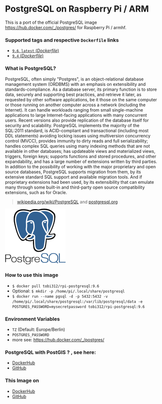# PostgreSQL on Raspberry Pi / ARM

This is a port of the official PostgreSQL image https://hub.docker.com/_/postgres/ for Raspberry Pi / armhf.

### Supported tags and respective `Dockerfile` links
-	[`9.6`, `latest` (*Dockerfile*)](https://github.com/Tob1asDocker/rpi-postgresql/blob/master/stretch.armhf.9_6.Dockerfile)
-	[`9.4` (*Dockerfile*)](https://github.com/Tob1asDocker/rpi-postgresql/blob/master/jessie.armhf.9_4.Dockerfile)

### What is PostgreSQL?
PostgreSQL, often simply "Postgres", is an object-relational database management system (ORDBMS) with an emphasis on extensibility and standards-compliance. As a database server, its primary function is to store data, securely and supporting best practices, and retrieve it later, as requested by other software applications, be it those on the same computer or those running on another computer across a network (including the Internet). It can handle workloads ranging from small single-machine applications to large Internet-facing applications with many concurrent users. Recent versions also provide replication of the database itself for security and scalability.
PostgreSQL implements the majority of the SQL:2011 standard, is ACID-compliant and transactional (including most DDL statements) avoiding locking issues using multiversion concurrency control (MVCC), provides immunity to dirty reads and full serializability; handles complex SQL queries using many indexing methods that are not available in other databases; has updateable views and materialized views, triggers, foreign keys; supports functions and stored procedures, and other expandability, and has a large number of extensions written by third parties. In addition to the possibility of working with the major proprietary and open source databases, PostgreSQL supports migration from them, by its extensive standard SQL support and available migration tools. And if proprietary extensions had been used, by its extensibility that can emulate many through some built-in and third-party open source compatibility extensions, such as for Oracle.
> [wikipedia.org/wiki/PostgreSQL](https://en.wikipedia.org/wiki/PostgreSQL) and [postgresql.org](https://www.postgresql.org/)

![logo](https://raw.githubusercontent.com/docker-library/docs/master/postgres/logo.png)

### How to use this image
* ``` $ docker pull tobi312/rpi-postgresql:9.6 ```
* Optional: ``` $ mkdir -p /home/pi/.local/share/postgresql ```
* ``` $ docker run --name pgsql -d -p 5432:5432 -v /home/pi/.local/share/postgresql:/var/lib/postgresql/data -e POSTGRES_PASSWORD=mysecretpassword tobi312/rpi-postgresql:9.6 ``` 

### Environment Variables
* `TZ` (Default: Europe/Berlin)
* `POSTGRES_PASSWORD`
* more see: https://hub.docker.com/_/postgres/

### PostgreSQL with PostGIS ? , see here: 
* [DockerHub](https://hub.docker.com/r/tobi312/rpi-postgresql-postgis)
* [GitHub](https://github.com/Tob1asDocker/rpi-postgresql-postgis)

### This Image on
* [DockerHub](https://hub.docker.com/r/tobi312/rpi-postgresql)
* [GitHub](https://github.com/Tob1asDocker/rpi-postgresql)

